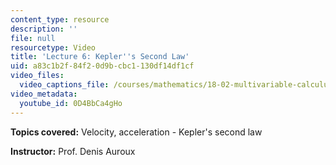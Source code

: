 ```yaml
---
content_type: resource
description: ''
file: null
resourcetype: Video
title: 'Lecture 6: Kepler''s Second Law'
uid: a83c1b2f-84f2-0d9b-cbc1-130df14df1cf
video_files:
  video_captions_file: /courses/mathematics/18-02-multivariable-calculus-fall-2007/video-lectures/lecture-6-keplers-second-law/0D4BbCa4gHo.vtt
video_metadata:
  youtube_id: 0D4BbCa4gHo
---
```


**Topics covered:** Velocity, acceleration - Kepler's second law

**Instructor:** Prof. Denis Auroux